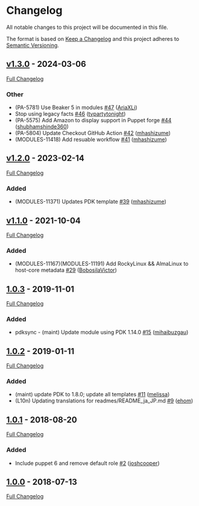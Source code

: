 <!-- markdownlint-disable MD024 -->
# Changelog

All notable changes to this project will be documented in this file.

The format is based on [Keep a Changelog](http://keepachangelog.com/en/1.0.0/) and this project adheres to [Semantic Versioning](http://semver.org).

## [v1.3.0](https://github.com/puppetlabs/puppetlabs-host_core/tree/v1.3.0) - 2024-03-06

[Full Changelog](https://github.com/puppetlabs/puppetlabs-host_core/compare/v1.2.0...v1.3.0)

### Other

- (PA-5781) Use Beaker 5 in modules [#47](https://github.com/puppetlabs/puppetlabs-host_core/pull/47) ([AriaXLi](https://github.com/AriaXLi))
- Stop using legacy facts [#46](https://github.com/puppetlabs/puppetlabs-host_core/pull/46) ([tvpartytonight](https://github.com/tvpartytonight))
- (PA-5575) Add Amazon to display support in Puppet forge [#44](https://github.com/puppetlabs/puppetlabs-host_core/pull/44) ([shubhamshinde360](https://github.com/shubhamshinde360))
- (PA-5804) Update Checkout GitHub Action [#42](https://github.com/puppetlabs/puppetlabs-host_core/pull/42) ([mhashizume](https://github.com/mhashizume))
- (MODULES-11418) Add resuable workflow [#41](https://github.com/puppetlabs/puppetlabs-host_core/pull/41) ([mhashizume](https://github.com/mhashizume))

## [v1.2.0](https://github.com/puppetlabs/puppetlabs-host_core/tree/v1.2.0) - 2023-02-14

[Full Changelog](https://github.com/puppetlabs/puppetlabs-host_core/compare/v1.1.0...v1.2.0)

### Added

- (MODULES-11371) Updates PDK template [#39](https://github.com/puppetlabs/puppetlabs-host_core/pull/39) ([mhashizume](https://github.com/mhashizume))

## [v1.1.0](https://github.com/puppetlabs/puppetlabs-host_core/tree/v1.1.0) - 2021-10-04

[Full Changelog](https://github.com/puppetlabs/puppetlabs-host_core/compare/1.0.3...v1.1.0)

### Added

- (MODULES-11167)(MODULES-11191) Add RockyLinux && AlmaLinux to host-core metadata [#29](https://github.com/puppetlabs/puppetlabs-host_core/pull/29) ([BobosilaVictor](https://github.com/BobosilaVictor))

## [1.0.3](https://github.com/puppetlabs/puppetlabs-host_core/tree/1.0.3) - 2019-11-01

[Full Changelog](https://github.com/puppetlabs/puppetlabs-host_core/compare/1.0.2...1.0.3)

### Added

- pdksync - (maint) Update module using PDK 1.14.0 [#15](https://github.com/puppetlabs/puppetlabs-host_core/pull/15) ([mihaibuzgau](https://github.com/mihaibuzgau))

## [1.0.2](https://github.com/puppetlabs/puppetlabs-host_core/tree/1.0.2) - 2019-01-11

[Full Changelog](https://github.com/puppetlabs/puppetlabs-host_core/compare/1.0.1...1.0.2)

### Added

- (maint) update PDK to 1.8.0; update all templates [#11](https://github.com/puppetlabs/puppetlabs-host_core/pull/11) ([melissa](https://github.com/melissa))
- (L10n) Updating translations for readmes/README_ja_JP.md [#9](https://github.com/puppetlabs/puppetlabs-host_core/pull/9) ([ehom](https://github.com/ehom))

## [1.0.1](https://github.com/puppetlabs/puppetlabs-host_core/tree/1.0.1) - 2018-08-20

[Full Changelog](https://github.com/puppetlabs/puppetlabs-host_core/compare/1.0.0...1.0.1)

### Added

- Include puppet 6 and remove default role [#2](https://github.com/puppetlabs/puppetlabs-host_core/pull/2) ([joshcooper](https://github.com/joshcooper))

## [1.0.0](https://github.com/puppetlabs/puppetlabs-host_core/tree/1.0.0) - 2018-07-13

[Full Changelog](https://github.com/puppetlabs/puppetlabs-host_core/compare/9d96ddecea6367abee1aa77859848b0c158fca80...1.0.0)
